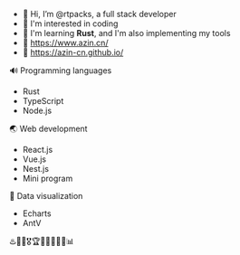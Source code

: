 - 👋 Hi, I’m @rtpacks, a full stack developer
- 👀 I'm interested in coding
- 🌱 I'm learning **Rust**, and I'm also implementing my tools
- 🔗 https://www.azin.cn/
- 🔗 https://azin-cn.github.io/

🔊 Programming languages
  - Rust
  - TypeScript
  - Node.js

🌏 Web development
  - React.js
  - Vue.js
  - Nest.js
  - Mini program

🎨 Data visualization
  - Echarts
  - AntV

♨️🥇🏅🎖️🏆🔔🧲📂👀🌐📊
<!---
azin-cn/azin-cn is a ✨ special ✨ repository because its `README.md` (this file) appears on your GitHub profile.
You can click the Preview link to take a look at your changes.
--->
